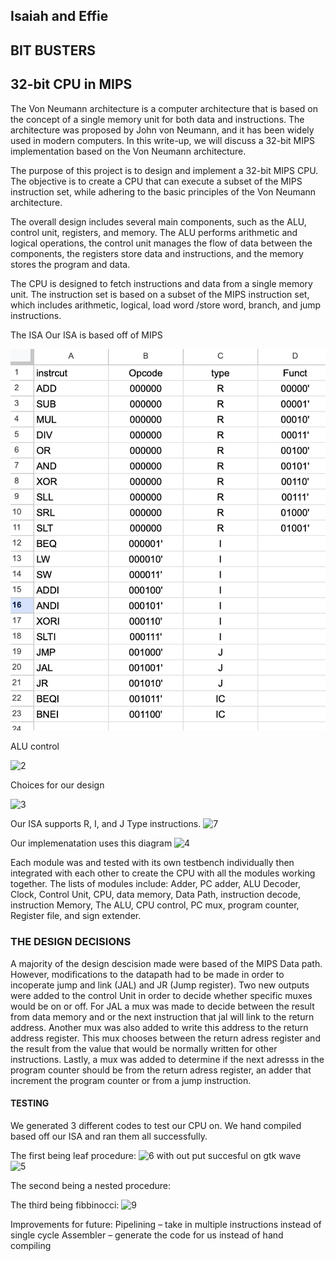 ## Isaiah and Effie 

## BIT BUSTERS 
## 32-bit CPU in MIPS 


The Von Neumann architecture is a computer architecture that is based on the concept of a single memory unit for both data and instructions. The architecture was proposed by John von Neumann, and it has been widely used in modern computers. In this write-up, we will discuss a 32-bit MIPS implementation based on the Von Neumann architecture.

The purpose of this project is to design and implement a 32-bit MIPS CPU. The objective is to create a CPU that can execute a subset of the MIPS instruction set, while adhering to the basic principles of the Von Neumann architecture.

The overall design includes several main components, such as the ALU, control unit, registers, and memory. The ALU performs arithmetic and logical operations, the control unit manages the flow of data between the components, the registers store data and instructions, and the memory stores the program and data.

 The CPU is designed to fetch instructions and data from a single memory unit. The instruction set is based on a subset of the MIPS instruction set, which includes arithmetic, logical, load word /store word, branch,  and jump instructions.

The ISA 
    Our ISA is based off of MIPS 

![1](1.jpg)

ALU control 

![2](https://github.com/isaiahrivera21/ECE251_COMPARC_FINAL/assets/99307808/48abafeb-8855-4632-a46b-ccf828c86c88)

Choices for our design 
 
![3](https://github.com/isaiahrivera21/ECE251_COMPARC_FINAL/assets/99307808/98fb5d88-ed0b-48ac-9e19-b9a039a6ff78)

Our ISA supports R, I, and J Type instructions. 
<img width="660" alt="7" src="https://github.com/isaiahrivera21/ECE251_COMPARC_FINAL/assets/99307808/99063a56-19b7-4efc-955c-177407baf2f3"> 


Our implemenatation uses this diagram 
![4](https://github.com/isaiahrivera21/ECE251_COMPARC_FINAL/assets/99307808/5e4b82e4-8767-4d9a-94ae-ec148f9377d2)

Each module was and tested with its own testbench individually then integrated with each other to create the CPU with all the modules working together. 
The lists of modules include: 
 Adder, PC adder, ALU Decoder, Clock, Control Unit, CPU, data memory, Data Path, instruction decode, instruction Memory, The ALU, CPU      control, PC mux, program counter, Register file, and sign extender. 

### THE DESIGN DECISIONS 

A majority of the design descision made were based of the MIPS Data path. However, modifications to the datapath had to be made in order to incoperate jump and link (JAL) and JR (Jump register). Two new outputs were added to the control Unit in order to decide whether specific muxes would be on or off. For JAL a mux was made to decide between the result from data memory and or the next instruction that jal will link to the return address. Another mux was also added to write this address to the return address register. This mux chooses between the return adress register and the result from the value that would be normally written for other instructions. Lastly, a mux was added to determine if the next adresss in the program counter should be from the return adress register, an adder that increment the program counter or from a jump instruction. 


#### TESTING 

We generated 3 different codes to test our CPU on. We hand compiled based off our ISA and ran them all successfully. 

The first being leaf procedure: 
![6](https://github.com/isaiahrivera21/ECE251_COMPARC_FINAL/assets/99307808/e8e00105-94da-45fa-b697-4160d0fb366d) 
with out put succesful on gtk wave  
![5](https://github.com/isaiahrivera21/ECE251_COMPARC_FINAL/assets/99307808/2f14b0d5-051d-4736-9cc3-3391941476c7)

The second being a nested procedure: 


The third being fibbinocci: 
![9](https://github.com/isaiahrivera21/ECE251_COMPARC_FINAL/assets/99307808/073a9126-ee07-48cc-922f-d66f81f28997)




Improvements for future: 
Pipelining – take in multiple instructions instead of single cycle 
Assembler – generate the code for us instead of hand compiling 

